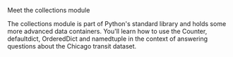 Meet the collections module

The collections module is part of Python's standard library and holds some more advanced data containers. You'll learn how to use the Counter, defaultdict, OrderedDict and namedtuple in the context of answering questions about the Chicago transit dataset.

